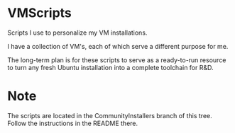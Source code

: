 # VMScripts
Scripts I use to personalize my VM installations.

I have a collection of VM's, each of which serve a different purpose for me.

The long-term plan is for these scripts to serve as a ready-to-run resource to
turn any fresh Ubuntu installation into a complete toolchain for R&D. 

# Note

The scripts are located in the CommunityInstallers branch of this tree.
Follow the instructions in the README there.
